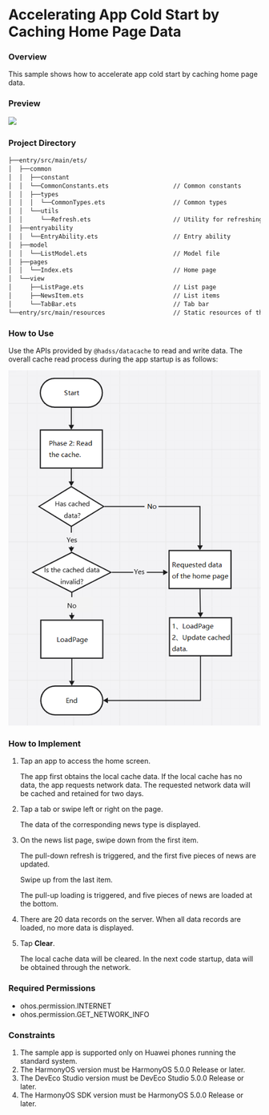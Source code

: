 # Accelerating App Cold Start by Caching Home Page Data

### Overview

This sample shows how to accelerate app cold start by caching home page data.

### Preview

<img src="screenshots/device/20240806_141226_EN.gif" width="254" />

### Project Directory

```markdown
├──entry/src/main/ets/
│  ├──common
│  │  ├──constant                  
│  │  └──CommonConstants.ets                  // Common constants
│  │  ├──types  
│  │  │  └──CommonTypes.ets                   // Common types
│  │  └──utils 
│  │     └──Refresh.ets                       // Utility for refreshing
│  ├──entryability
│  │  └──EntryAbility.ets                     // Entry ability
│  ├──model
│  │  └──ListModel.ets                        // Model file
│  ├──pages                 
│  │  └──Index.ets                            // Home page
│  └──view     
│     ├──ListPage.ets                         // List page     
│     ├──NewsItem.ets                         // List items        
│     └──TabBar.ets                           // Tab bar
└──entry/src/main/resources                   // Static resources of the app
```

### How to Use

Use the APIs provided by `@hadss/datacache` to read and write data. The overall cache read process during the app startup is as follows:

![](screenshots/device/flowchart_en.png)

### How to Implement

1. Tap an app to access the home screen. 

   The app first obtains the local cache data. If the local cache has no data, the app requests network data. The requested network data will be cached and retained for two days.

2. Tap a tab or swipe left or right on the page. 

   The data of the corresponding news type is displayed.

3. On the news list page, swipe down from the first item. 

   The pull-down refresh is triggered, and the first five pieces of news are updated. 

   Swipe up from the last item.

   The pull-up loading is triggered, and five pieces of news are loaded at the bottom.

4. There are 20 data records on the server. When all data records are loaded, no more data is displayed.

5. Tap **Clear**. 

   The local cache data will be cleared. In the next code startup, data will be obtained through the network.

### Required Permissions

- ohos.permission.INTERNET
- ohos.permission.GET_NETWORK_INFO

### Constraints

1. The sample app is supported only on Huawei phones running the standard system.
2. The HarmonyOS version must be HarmonyOS 5.0.0 Release or later.
3. The DevEco Studio version must be DevEco Studio 5.0.0 Release or later.
4. The HarmonyOS SDK version must be HarmonyOS 5.0.0 Release or later.
